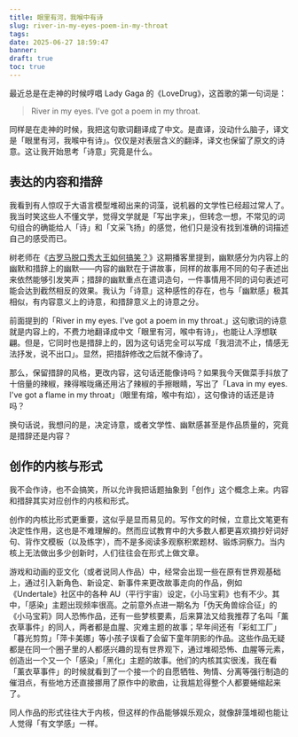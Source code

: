 ```yaml
---
title: 眼里有河，我喉中有诗
slug: river-in-my-eyes-poem-in-my-throat
tags:
date: 2025-06-27 18:59:47
banner: 
draft: true
toc: true
---
```


最近总是在走神的时候哼唱 Lady Gaga 的《LoveDrug》，这首歌的第一句词是：

> River in my eyes. I've got a poem in my throat.

同样是在走神的时候，我把这句歌词翻译成了中文。是直译，没动什么脑子，译文是「眼里有河，我喉中有诗」。仅仅是对表层含义的翻译，译文也保留了原文的诗意。这让我开始思考「诗意」究竟是什么。<!--more-->

## 表达的内容和措辞

我看到有人惊叹于大语言模型堆砌出来的词藻，说机器的文学性已经超过常人了。我当时笑这些人不懂文学，觉得文学就是「写出字来」，但转念一想，不常见的词句组合的确能给人「诗」和「文采飞扬」的感觉，他们只是没有找到准确的词描述自己的感受而已。

树老师在《[古罗马脱口秀大王如何搞笑？](https://podcasts.apple.com/cn/podcast/%E7%8B%AC%E6%A0%91%E4%B8%8D%E6%88%90%E6%9E%97/id1711052890?i=1000712382830)》这期播客里提到，幽默感分为内容上的幽默和措辞上的幽默——内容的幽默在于讲故事，同样的故事用不同的句子表述出来依然能够引发笑声；措辞的幽默重点在遣词造句，一件事情用不同的词句表述可能会达到截然相反的效果。我认为「诗意」这种感性的存在，也与「幽默感」极其相似，有内容意义上的诗意，和措辞意义上的诗意之分。

前面提到的「River in my eyes. I've got a poem in my throat.」这句歌词的诗意就是内容上的，不费力地翻译成中文「眼里有河，喉中有诗」，也能让人浮想联翩。但是，它同时也是措辞上的，因为这句话完全可以写成「我泪流不止，情感无法抒发，说不出口」。显然，把措辞修改之后就不像诗了。

那么，保留措辞的风格，更改内容，这句话还能像诗吗？如果我今天做菜手抖放了十倍量的辣椒，辣得喉咙痛还用沾了辣椒的手擦眼睛，写出了「Lava in my eyes. I've got a flame in my throat」（眼里有熔，喉中有焰），这句像诗的话还是诗吗？

换句话说，我想问的是，决定诗意，或者文学性、幽默感甚至是作品质量的，究竟是措辞还是内容？

## 创作的内核与形式

我不会作诗，也不会搞笑，所以允许我把话题抽象到「创作」这个概念上来。内容和措辞其实对应创作的内核和形式。

创作的内核比形式更重要，这似乎是显而易见的。写作文的时候，立意比文笔更有决定性作用，这也是不难理解的。然而应试教育中的大多数人都更喜欢摘抄好词好句、背作文模板（以及练字），而不是多阅读多观察积累题材、锻炼洞察力。当内核上无法做出多少创新时，人们往往会在形式上做文章。

游戏和动画的亚文化（或者说同人作品）中，经常会出现一些在原有世界观基础上，通过引入新角色、新设定、新事件来更改故事走向的作品，例如《Undertale》社区中的各种 AU（平行宇宙）设定，《小马宝莉》也有不少。其中，「感染」主题出现频率很高。之前意外点进一期名为「伪天角兽综合征」的《小马宝莉》同人恐怖作品，还有一些梦核要素，后来算法又给我推荐了名叫「薰衣草事件」的同人，两者都是血腥、灾难主题的故事；早年间还有「彩虹工厂」「暮光剪剪」「萍卡美娜」等小孩子误看了会留下童年阴影的作品。这些作品无疑都是在同一个圈子里的人都感兴趣的现有世界观下，通过堆砌恐怖、血腥等元素，创造出一个又一个「感染」「黑化」主题的故事。他们的内核其实很浅，我在看「薰衣草事件」的时候就看到了一个接一个的自愿牺牲、殉情、分离等强行制造的催泪点，有些地方还直接挪用了原作中的歌曲，让我尴尬得整个人都要蜷缩起来了。

同人作品的形式往往大于内核，但这样的作品能够娱乐观众，就像辞藻堆砌也能让人觉得「有文学感」一样。
